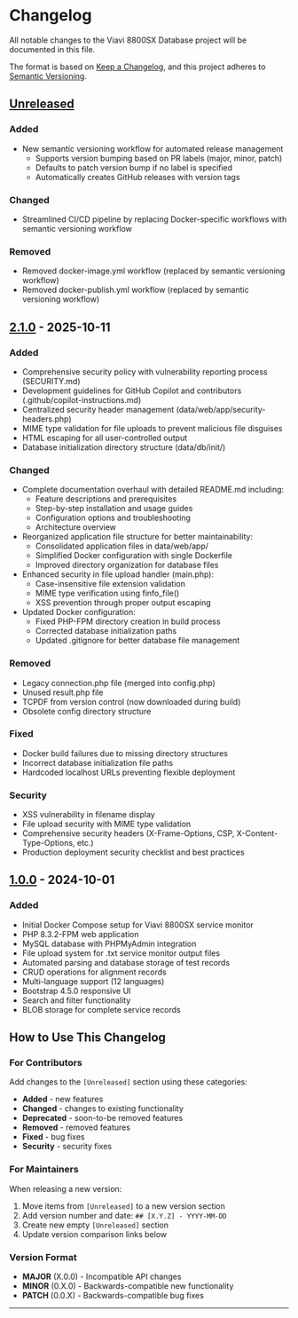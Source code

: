 # Changelog

All notable changes to the Viavi 8800SX Database project will be documented in this file.

The format is based on [Keep a Changelog](https://keepachangelog.com/en/1.0.0/),
and this project adheres to [Semantic Versioning](https://semver.org/spec/v2.0.0.html).

## [Unreleased]

### Added
- New semantic versioning workflow for automated release management
  - Supports version bumping based on PR labels (major, minor, patch)
  - Defaults to patch version bump if no label is specified
  - Automatically creates GitHub releases with version tags

### Changed
- Streamlined CI/CD pipeline by replacing Docker-specific workflows with semantic versioning workflow

### Removed
- Removed docker-image.yml workflow (replaced by semantic versioning workflow)
- Removed docker-publish.yml workflow (replaced by semantic versioning workflow)

## [2.1.0] - 2025-10-11

### Added
- Comprehensive security policy with vulnerability reporting process (SECURITY.md)
- Development guidelines for GitHub Copilot and contributors (.github/copilot-instructions.md)
- Centralized security header management (data/web/app/security-headers.php)
- MIME type validation for file uploads to prevent malicious file disguises
- HTML escaping for all user-controlled output
- Database initialization directory structure (data/db/init/)

### Changed
- Complete documentation overhaul with detailed README.md including:
  - Feature descriptions and prerequisites
  - Step-by-step installation and usage guides
  - Configuration options and troubleshooting
  - Architecture overview
- Reorganized application file structure for better maintainability:
  - Consolidated application files in data/web/app/
  - Simplified Docker configuration with single Dockerfile
  - Improved directory organization for database files
- Enhanced security in file upload handler (main.php):
  - Case-insensitive file extension validation
  - MIME type verification using finfo_file()
  - XSS prevention through proper output escaping
- Updated Docker configuration:
  - Fixed PHP-FPM directory creation in build process
  - Corrected database initialization paths
  - Updated .gitignore for better database file management

### Removed
- Legacy connection.php file (merged into config.php)
- Unused result.php file
- TCPDF from version control (now downloaded during build)
- Obsolete config directory structure

### Fixed
- Docker build failures due to missing directory structures
- Incorrect database initialization file paths
- Hardcoded localhost URLs preventing flexible deployment

### Security
- XSS vulnerability in filename display
- File upload security with MIME type validation
- Comprehensive security headers (X-Frame-Options, CSP, X-Content-Type-Options, etc.)
- Production deployment security checklist and best practices

## [1.0.0] - 2024-10-01

### Added
- Initial Docker Compose setup for Viavi 8800SX service monitor
- PHP 8.3.2-FPM web application
- MySQL database with PHPMyAdmin integration
- File upload system for .txt service monitor output files
- Automated parsing and database storage of test records
- CRUD operations for alignment records
- Multi-language support (12 languages)
- Bootstrap 4.5.0 responsive UI
- Search and filter functionality
- BLOB storage for complete service records

## How to Use This Changelog

### For Contributors
Add changes to the `[Unreleased]` section using these categories:
- **Added** - new features
- **Changed** - changes to existing functionality
- **Deprecated** - soon-to-be removed features
- **Removed** - removed features
- **Fixed** - bug fixes
- **Security** - security fixes

### For Maintainers
When releasing a new version:
1. Move items from `[Unreleased]` to a new version section
2. Add version number and date: `## [X.Y.Z] - YYYY-MM-DD`
3. Create new empty `[Unreleased]` section
4. Update version comparison links below

### Version Format
- **MAJOR** (X.0.0) - Incompatible API changes
- **MINOR** (0.X.0) - Backwards-compatible new functionality
- **PATCH** (0.0.X) - Backwards-compatible bug fixes

---

[Unreleased]: https://github.com/k9barry/viavi/compare/v2.1.0...HEAD
[2.1.0]: https://github.com/k9barry/viavi/releases/tag/v2.1.0
[1.0.0]: https://github.com/k9barry/viavi/releases/tag/v1.0.0
